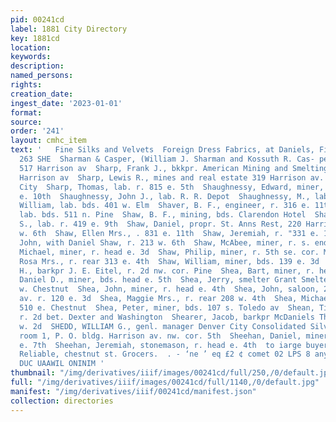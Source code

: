 ```yaml
---
pid: 00241cd
label: 1881 City Directory
key: 1881cd
location: 
keywords: 
description: 
named_persons: 
rights: 
creation_date: 
ingest_date: '2023-01-01'
format: 
source: 
order: '241'
layout: cmhc_item
text: '   Fine Silks and Velvets  Foreign Dress Fabrics, at Daniels, Fisher & C0.’S,  SHA
  263 SHE  Sharman & Casper, (William J. Sharman and Kossuth R. Cas- per) lawyers
  517 Harrison av  Sharp, Frank J., bkkpr. American Mining and Smelting Co. r. 416
  Harrison av  Sharp, Lewis R., mines and real estate 319 Harrison av. r. New York
  City  Sharp, Thomas, lab. r. 815 e. 5th  Shaughnessy, Edward, miner, bds. rear 600
  e. 10th  Shaughnessy, John J., lab. R. R. Depot  Shaughnessy, M., lab. R. R. depot  Shaughnessy,
  William, lab. bds. 401 w. Elm  Shaver, B. F., engineer, r. 316 e. 11th  Shaw, A.,
  lab. bds. 511 n. Pine  Shaw, B. F., mining, bds. Clarendon Hotel  Shaw, Cor nelius
  S., lab. r. 419 e. 9th  Shaw, Daniel, propr. St. Anns Rest, 220 Harrison av.r. 218
  w. 6th  Shaw, Ellen Mrs., . 831 e. 11th  Shaw, Jeremiah, r. "331 e. 11th  Shaw,
  John, with Daniel Shaw, r. 213 w. 6th  Shaw, McAbee, miner, r. s. end Hemlock  Shaw,
  Michael, miner, r. head e. 3d  Shaw, Philip, miner, r. 5th se. cor. Maple  Shaw,
  Rosa Mrs., r. rear 313 e. 4th  Shaw, William, miner, bds. 139 e. 3d  Shaw, William
  H., barkpr J. E. Eitel, r. 2d nw. cor. Pine  Shea, Bart, miner, r. head e. 4th  Shea,
  Daniel D., miner, bds. head e. 5th  Shea, Jerry, smelter Grant Smelter, bds. 416
  w. Chestnut  Shea, John, miner, r. head e. 4th  Shea, John, saloon, 2044 Harrison
  av. r. 120 e. 3d  Shea, Maggie Mrs., r. rear 208 w. 4th  Shea, Michael, miner, bds.
  510 e. Chestnut  Shea, Peter, miner, bds. 107 s. Toledo av  Shean, Timothy, carpenter,
  r. 2d bet. Dexter and Washington  Shearer, Jacob, barkpr McDaniels Theatre, r. 127
  w. 2d  SHEDD, WILLIAM G., genl. manager Denver City Consolidated Silver Mining Co.,
  room 1, P. O. bldg. Harrison av. nw. cor. 5th  Sheehan, Daniel, miner, bds. 722
  e. 7th  Sheehan, Jeremiah, stonemason, r. head e. 4th  to iarge buyers at EG Old
  Reliable, chestnut st. Grocers.  . - ‘ne ’ eq £2 ¢ comet 02 LPS 8 any MHAILN''T
  DUC UAAWIL ONINIM '
thumbnail: "/img/derivatives/iiif/images/00241cd/full/250,/0/default.jpg"
full: "/img/derivatives/iiif/images/00241cd/full/1140,/0/default.jpg"
manifest: "/img/derivatives/iiif/00241cd/manifest.json"
collection: directories
---
```

